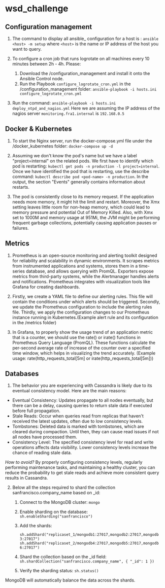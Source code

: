 # wsd_challenge

## Configuration management
1) The command to display all ansible_ configuration for a host is : `ansible <host> -m setup`
   where `<host>` is the name or IP address of the host you want to query.

2) To configure a cron job that runs logrotate on all machines every 10 minutes between 2h - 4h. Please:
   1. Download the /configuration_management and install it onto the Ansible Control node.
   2. Run the Playbook `configure_logrotate_cron.yml` in the /configuration_management folder: `ansible-playbook -i hosts.ini configure_logrotate_cron.yml`

3) Run the command: `ansible-playbook -i hosts.ini deploy_ntpd_and_nagios.yml`
   Here we are assuming the IP address of the nagios server `monitoring.fra1.internal` is `192.168.0.5`


## Docker & Kubernetes
1) To start the Nginx server, run the docker-compose.yml file under the /docker_kubernetes folder: `docker-compose up -d`

2) Assuming we don't know the pod's name but we have a label "project=internal" on the related pods. We first have to identify which pod is restarting: `kubectl get pods -n production -l project=internal`. Once we have identified the pod that is restarting, use the describe command: `kubectl describe pod <pod-name> -n production`. In the output, the section "Events" generally contains information about restarts.

3) The pod is consistently close to its memory request. If the application needs more memory, it might hit the limit and restart. Moreover, the Xmx setting leaves little room for non-heap memory, which could lead to memory pressure and potential Out of Memory Killed.
Also, with Xmx set to 1000M and memory usage at 951Mi, the JVM might be performing frequent garbage collections, potentially causing application pauses or failures.


## Metrics
1) Prometheus is an open-source monitoring and alerting toolkit designed for reliability and scalability in dynamic environments. It scrapes metrics from instrumented applications and systems, stores them in a time-series database, and allows querying with PromQL. Exporters expose metrics from third-party systems, while the Alertmanager handles alerts and notifications. Prometheus integrates with visualization tools like Grafana for creating dashboards.

2) Firstly, we create a YAML file to define our alerting rules. This file will contain the conditions under which alerts should be triggered. Secondly, we update the Prometheus configuration to include the alerting rules file. Thirdly, we apply the configuration changes to our Prometheus instance running in Kubernetes.(Example alert rule and its configuration in the /metrics folder)

3) In Grafana, to properly show the usage trend of an application metric that is a counter, we should use the rate() or irate() functions in Prometheus Query Language (PromQL). These functions calculate the per-second average rate of increase of the counter over a specified time window, which helps in visualizing the trend accurately. (Example usage: rate(http_requests_total[5m] or irate(http_requests_total[5m]))


## Databases
1) The behavior you are experiencing with Cassandra is likely due to its eventual consistency model. Here are the main reasons:
- Eventual Consistency: Updates propagate to all nodes eventually, but there can be a delay, causing queries to return stale data if executed before full propagation.
- Stale Reads: Occur when queries read from replicas that haven't received the latest updates, often due to low consistency levels.
- Tombstones: Deleted data is marked with tombstones, which are cleared during compaction. Until then, they can cause read issues if not all nodes have processed them.
- Consistency Level: The specified consistency level for read and write operations affects data visibility. Lower consistency levels increase the chance of reading stale data.

*How to avoid?*
By properly configuring consistency levels, regularly performing maintenance tasks, and maintaining a healthy cluster, you can reduce the probability to get stale reads and achieve more consistent query results in Cassandra.

2) Below all the steps required to shard the collection sanfrancisco.company_name based on _id:
   1. Connect to the MongoDB cluster: `mongo`
   2. Enable sharding on the database: `sh.enableSharding("sanfrancisco")`
  
   3. Add the shards:
      
      `sh.addShard("replicaset_1/mongodb1:27017,mongodb2:27017,mongodb3:27017")`
      `sh.addShard("replicaset_2/mongodb4:27017,mongodb5:27017,mongodb6:27017")`

   4. Shard the collection based on the _id field: `sh.shardCollection("sanfrancisco.company_name", { "_id": 1 })`

   5. Verify the sharding status: `sh.status()`

MongoDB will automatically balance the data across the shards.

